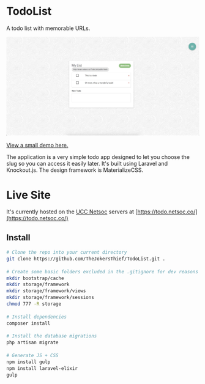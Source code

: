 # TodoList
A todo list with memorable URLs.

[![](public/images/preview.jpg)](https://youtu.be/Jhazf7LEzC8)

[View a small demo here.](https://youtu.be/Jhazf7LEzC8)

The application is a very simple todo app designed to let you choose the slug so you can access it easily later. It's built using Laravel and Knockout.js. The design framework is MaterializeCSS.

# Live Site
It's currently hosted on the [UCC Netsoc](https://github.com/UCCNetworkingSociety) servers at [https://todo.netsoc.co/](https://todo.netsoc.co/)

## Install

```bash
# Clone the repo into your current directory
git clone https://github.com/TheJokersThief/TodoList.git .

# Create some basic folders excluded in the .gitignore for dev reasons
mkdir bootstrap/cache
mkdir storage/framework
mkdir storage/framework/views
mkdir storage/framework/sessions
chmod 777 -R storage

# Install dependencies
composer install

# Install the database migrations
php artisan migrate

# Generate JS + CSS
npm install gulp
npm install laravel-elixir
gulp

```